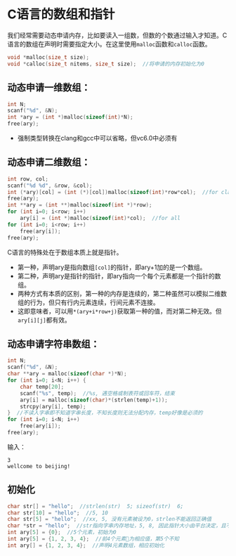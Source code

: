 # C语言的数组和指针

我们经常需要动态申请内存，比如要读入一组数，但数的个数通过输入才知道。C语言的数组在声明时需要指定大小。在这里使用`malloc`函数和`calloc`函数。

```c
void *malloc(size_t size);
void *calloc(size_t nitems, size_t size);  //将申请的内存初始化为0
```

## 动态申请一维数组：

```c
int N;
scanf("%d", &N);
int *ary = (int *)malloc(sizeof(int)*N);  
free(ary);
```

* 强制类型转换在clang和gcc中可以省略，但vc6.0中必须有

## 动态申请二维数组：

```c
int row, col;
scanf("%d %d", &row, &col);
int (*ary)[col] = (int (*)[col])malloc(sizeof(int)*row*col);  //for clang and gcc
free(ary);
int **ary = (int **)malloc(sizeof(int *)*row);
for (int i=0; i<row; i++)
    ary[i] = (int *)malloc(sizeof(int)*col);  //for all
for (int i=0; i<row; i++)
    free(ary[i]);
free(ary);
```

C语言的特殊处在于数组本质上就是指针。
* 第一种，声明ary是指向数组`[col]`的指针，即ary+1加的是一个数组。
* 第二种，声明ary是指针的指针，即ary指向一个每个元素都是一个指针的数组。
* 两种方式有本质的区别，第一种的内存是连续的，第二种虽然可以模拟二维数组的行为，但只有行内元素连续，行间元素不连接。
* 这即意味者，可以用`*(ary+i*row+j)`获取第一种的值，而对第二种无效。但`ary[i][j]`都有效。

## 动态申请字符串数组：

```c
int N;
scanf("%d", &N);
char **ary = malloc(sizeof(char *)*N);
for (int i=0; i<N; i++) {
    char temp[20];
    scanf("%s", temp);  //%s, 遇空格或制表符或回车符，结束
    ary[i] = malloc(sizeof(char)*(strlen(temp)+1));
    strcpy(ary[i], temp);
}  //不读入字串即不知道字串长度，不知长度则无法分配内存，temp好像是必须的
for (int i=0; i<N; i++)
    free(ary[i]);
free(ary);
```

输入：
```
3
wellcome to beijing!
```

## 初始化

```c
char str[] = "hello";  //strlen(str)  5; sizeof(str)  6;
char str[10] = "hello";  //5, 10
char str[5] = "hello";  //xx, 5, 没有元素被设为0，strlen不能返回正确值
char *str = "hello";  //str指向字串内存地址，5, 8, 因此指针大小由平台决定，且不能通过str改变字串值，即默认只读
int ary[5] = {0};  //5个元素，初始为0
int ary[5] = {1, 2, 3, 4};  //前4个元素𧚥为相应值，第5个不知
int ary[] = {1, 2, 3, 4};  //声明4元素数组，相应初始化
```

